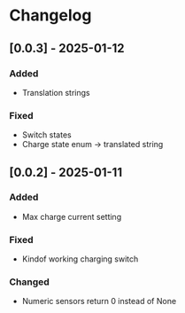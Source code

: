 # Changelog

## [0.0.3] - 2025-01-12

### Added

- Translation strings

### Fixed

- Switch states
- Charge state enum -> translated string

## [0.0.2] - 2025-01-11

### Added

- Max charge current setting

### Fixed

- Kindof working charging switch

### Changed

- Numeric sensors return 0 instead of None
